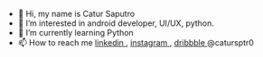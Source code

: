 - 👋 Hi, my name is Catur Saputro
- 👀 I’m interested in android developer, UI/UX, python.
- 🌱 I’m currently learning Python
- 📫 How to reach me <a href="https://www.linkedin.com/in/catursptr0/"> linkedin </a>, <a href="https://www.instagram.com/catursptr0/"> instagram </a>, <a href="https://dribbble.com/catursptr0"> dribbble </a>  @catursptr0

<!---
lolimilkita/lolimilkita is a ✨ special ✨ repository because its `README.md` (this file) appears on your GitHub profile.
You can click the Preview link to take a look at your changes.
--->
